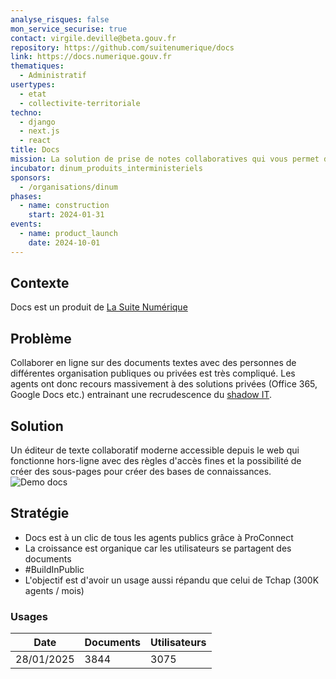 ```yaml
---
analyse_risques: false
mon_service_securise: true
contact: virgile.deville@beta.gouv.fr
repository: https://github.com/suitenumerique/docs
link: https://docs.numerique.gouv.fr
thematiques:
  - Administratif
usertypes:
  - etat
  - collectivite-territoriale
techno:
  - django
  - next.js
  - react
title: Docs
mission: La solution de prise de notes collaboratives qui vous permet de vous concentrer sur votre contenu
incubator: dinum_produits_interministeriels
sponsors:
  - /organisations/dinum
phases:
  - name: construction
    start: 2024-01-31
events:
  - name: product_launch
    date: 2024-10-01
---
```

## Contexte

Docs est un produit de [La Suite Numérique](https://lasuite.numerique.gouv.fr/)

## Problème

Collaborer en ligne sur des documents textes avec des personnes de différentes organisation publiques ou privées est très compliqué. 
Les agents ont donc recours massivement à des solutions privées (Office 365, Google Docs etc.) entrainant une recrudescence du [shadow IT](https://fr.wikipedia.org/wiki/Shadow_IT).

## Solution

Un éditeur de texte collaboratif moderne accessible depuis le web qui fonctionne hors-ligne avec des règles d'accès fines et la possibilité de créer des sous-pages pour créer des bases de connaissances.
![Demo docs](https://docs.numerique.gouv.fr/media/67bdf17a-a34f-4874-849d-40fae00b61a4/attachments/667f1af0-9c70-4779-9717-d42a89a2d07b.gif)

## Stratégie

- Docs est à un clic de tous les agents publics grâce à ProConnect 
- La croissance est organique car les utilisateurs se partagent des documents
- #BuildInPublic
- L'objectif est d'avoir un usage aussi répandu que celui de Tchap (300K agents / mois)

### Usages
| Date | Documents | Utilisateurs |
| --- | --- | --- |
| 28/01/2025 | 3844 | 3075 |

